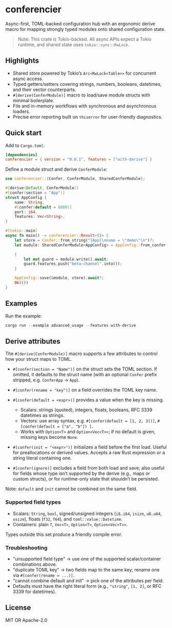 # conferencier

Async-first, TOML-backed configuration hub with an ergonomic derive macro for mapping strongly typed modules onto shared configuration state.

> Note: This crate is Tokio-backed. All async APIs expect a Tokio runtime, and shared state uses `tokio::sync::RwLock`.

## Highlights

- Shared store powered by Tokio’s `Arc<RwLock<Table>>` for concurrent async access.
- Typed getters/setters covering strings, numbers, booleans, datetimes, and their vector counterparts.
- `#[derive(ConferModule)]` macro to load/save module structs with minimal boilerplate.
- File and in-memory workflows with synchronous and asynchronous loaders.
- Precise error reporting built on `thiserror` for user-friendly diagnostics.

## Quick start

Add to `Cargo.toml`:

```toml
[dependencies]
conferencier = { version = "0.0.1", features = ["with-derive"] }
```

Define a module struct and derive `ConferModule`:

```rust
use conferencier::{Confer, ConferModule, SharedConferModule};

#[derive(Default, ConferModule)]
#[confer(section = "App")]
struct AppConfig {
    name: String,
    #[confer(default = 8080)]
    port: i64,
    features: Vec<String>,
}

#[tokio::main]
async fn main() -> conferencier::Result<()> {
    let store = Confer::from_string("[App]\nname = \"demo\"\n")?;
    let module: SharedConferModule<AppConfig> = AppConfig::from_confer(store.clone()).await?;

    {
        let mut guard = module.write().await;
        guard.features.push("beta-channel".into());
    }

    AppConfig::save(&module, store).await?;
    Ok(())
}
```

## Examples

Run the example:

```powershell
cargo run --example advanced_usage --features with-derive
```

## Derive attributes

The `#[derive(ConferModule)]` macro supports a few attributes to control how your struct maps to TOML.

- `#[confer(section = "Name")]` on the struct sets the TOML section. If omitted, it defaults to the struct name (with an optional `Confer` prefix stripped, e.g. `ConferApp` → `App`).

- `#[confer(rename = "key")]` on a field overrides the TOML key name.

- `#[confer(default = <expr>)]` provides a value when the key is missing.
    - Scalars: strings (quoted), integers, floats, booleans, RFC 3339 datetimes as strings.
    - Vectors: use array syntax, e.g. `#[confer(default = [1, 2, 3])]`, `#[confer(default = ["a", "b"]) ]`.
    - Works with `Option<T>` and `Option<Vec<T>>`; if no default is given, missing keys become `None`.

- `#[confer(init = "<expr>")]` initializes a field before the first load. Useful for preallocations or derived values. Accepts a raw Rust expression or a string literal containing one.

- `#[confer(ignore)]` excludes a field from both load and save; also useful for fields whose type isn’t supported by the derive (e.g., maps or custom structs), or for runtime-only state that shouldn’t be persisted.

Note: `default` and `init` cannot be combined on the same field.

### Supported field types

- Scalars: `String`, `bool`, signed/unsigned integers (`i8`..`i64`, `isize`, `u8`..`u64`, `usize`), floats (`f32`, `f64`), and `toml::value::Datetime`.
- Containers: plain `T`, `Vec<T>`, `Option<T>`, `Option<Vec<T>>`.

Types outside this set produce a friendly compile error.

### Troubleshooting

- "unsupported field type" → use one of the supported scalar/container combinations above.
- "duplicate TOML key" → two fields map to the same key; rename one via `#[confer(rename = ...)]`.
- "cannot combine default and init" → pick one of the attributes per field.
- Defaults must have the right literal form (e.g., `"string"`, `[1, 2]`, or RFC 3339 for datetimes).

## License

MIT OR Apache-2.0
